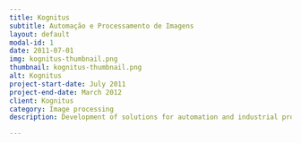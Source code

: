 ```yaml
---
title: Kognitus
subtitle: Automação e Processamento de Imagens
layout: default
modal-id: 1
date: 2011-07-01
img: kognitus-thumbnail.png
thumbnail: kognitus-thumbnail.png
alt: Kognitus
project-start-date: July 2011
project-end-date: March 2012
client: Kognitus
category: Image processing
description: Development of solutions for automation and industrial processes inspection using <a href="http://www.cognex.com/" target="_blank">Cognex</a> computer vision hardware and software.

---
```

